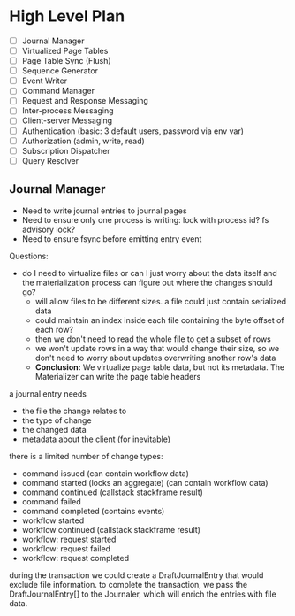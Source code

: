 # High Level Plan

* [ ] Journal Manager
* [ ] Virtualized Page Tables 
* [ ] Page Table Sync (Flush)
* [ ] Sequence Generator
* [ ] Event Writer
* [ ] Command Manager
* [ ] Request and Response Messaging
* [ ] Inter-process Messaging
* [ ] Client-server Messaging
* [ ] Authentication (basic: 3 default users, password via env var)
* [ ] Authorization (admin, write, read)
* [ ] Subscription Dispatcher
* [ ] Query Resolver

## Journal Manager

* Need to write journal entries to journal pages
* Need to ensure only one process is writing: lock with process id? fs advisory lock?
* Need to ensure fsync before emitting entry event

Questions:

* do I need to virtualize files or can I just worry about the data itself and the materialization process can figure out where the changes should go?
  * will allow files to be different sizes. a file could just contain serialized data
  * could maintain an index inside each file containing the byte offset of each row?
  * then we don't need to read the whole file to get a subset of rows
  * we won't update rows in a way that would change their size, so we don't need to worry about updates overwriting another row's data
  * **Conclusion:** We virtualize page table data, but not its metadata. The Materializer can write the page table headers

a journal entry needs

* the file the change relates to
* the type of change
* the changed data
* metadata about the client (for inevitable)

there is a limited number of change types:

* command issued (can contain workflow data)
* command started (locks an aggregate) (can contain workflow data)
* command continued (callstack stackframe result)
* command failed 
* command completed (contains events)
* workflow started
* workflow continued (callstack stackframe result)
* workflow: request started
* workflow: request failed
* workflow: request completed

during the transaction we could create a DraftJournalEntry that would exclude file information. to complete the transaction, we pass the DraftJournalEntry[] to the Journaler, which will enrich the entries with file data. 